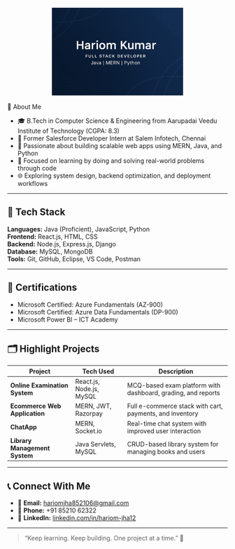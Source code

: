 <p align="center">
  <img src="https://github.com/hariom85/hariom85/blob/main/github-banner.png.png?raw=true" alt="Hariom Kumar Banner" style="max-height: 200px;">
</p>
 📘 About Me

- 🎓 B.Tech in Computer Science & Engineering from Aarupadai Veedu Institute of Technology (CGPA: 8.3)
- 💼 Former Salesforce Developer Intern at Salem Infotech, Chennai
- 🔧 Passionate about building scalable web apps using MERN, Java, and Python
- 🧠 Focused on learning by doing and solving real-world problems through code
- 🌐 Exploring system design, backend optimization, and deployment workflows

---

## 🧰 Tech Stack

**Languages:** Java (Proficient), JavaScript, Python  
**Frontend:** React.js, HTML, CSS  
**Backend:** Node.js, Express.js, Django  
**Database:** MySQL, MongoDB  
**Tools:** Git, GitHub, Eclipse, VS Code, Postman

---

## 📜 Certifications

- Microsoft Certified: Azure Fundamentals (AZ-900)
- Microsoft Certified: Azure Data Fundamentals (DP-900)
- Microsoft Power BI – ICT Academy

---

## 🗂 Highlight Projects

| Project                           | Tech Used                         | Description                                                         |
|-----------------------------------|-----------------------------------|---------------------------------------------------------------------|
| **Online Examination System**     | React.js, Node.js, MySQL          | MCQ-based exam platform with dashboard, grading, and reports        |
| **Ecommerce Web Application**     | MERN, JWT, Razorpay               | Full e-commerce stack with cart, payments, and inventory            |
| **ChatApp**                       | MERN, Socket.io                   | Real-time chat system with improved user interaction                |
| **Library Management System**     | Java Servlets, MySQL              | CRUD-based library system for managing books and users              |

---

## 📞 Connect With Me

- 📧 **Email:** hariomjha852106@gmail.com  
- 📱 **Phone:** +91 85210 62322  
- 💼 **LinkedIn:** [linkedin.com/in/hariom-jha12](https://www.linkedin.com/in/hariom-jha12/)

---

> “Keep learning. Keep building. One project at a time.” 🚀
